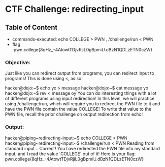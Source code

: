 # CTF Challenge: redirecting_input

## Table of Content

- commands-executed: echo COLLEGE > PWN , /challenge/run < PWN
- flag :pwn.college{8qHz_-4AtowtTDjvRjiL0gBpmiU.dBzN1QDLzETN0czW}



### Objective:
Just like you can redirect output from programs, you can redirect input to programs! This is done using <, as so:

hacker@dojo:~$ echo yo > message
hacker@dojo:~$ cat message
yo
hacker@dojo:~$ rev < message
oy
You can do interesting things with a lot of different programs using input redirection! In this level, we will practice using /challenge/run, which will require you to redirect the PWN file to it and have the PWN file contain the value COLLEGE! To write that value to the PWN file, recall the prior challenge on output redirection from echo!

### Output:
hacker@piping~redirecting-input:~$ echo COLLEGE > PWN
hacker@piping~redirecting-input:~$ /challenge/run < PWN 
Reading from standard input...
Correct! You have redirected the PWN file into my standard input, and I read 
the value 'COLLEGE' out of it!
Here is your flag:
pwn.college{8qHz_-4AtowtTDjvRjiL0gBpmiU.dBzN1QDLzETN0czW}
